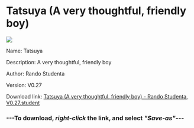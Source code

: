 # Tatsuya (A very thoughtful, friendly boy)

<img src = "https://raw.githubusercontent.com/Arbiter1223/Koukou-Gurashi-Custom-Students/master/Students/Files/Tatsuya%20(A%20very%20thoughtful%2C%20friendly%20boy).png">

Name: Tatsuya

Description: A very thoughtful, friendly boy

Author: Rando Studenta

Version: V0.27

Download link: <a href="https://raw.githubusercontent.com/Arbiter1223/Koukou-Gurashi-Custom-Students/master/Students/Files/Tatsuya%20(A%20very%20thoughtful%2C%20friendly%20boy)%20-%20Rando%20Studenta%2C%20V0.27.student">Tatsuya (A very thoughtful, friendly boy) - Rando Studenta, V0.27.student</a>

### ---**To download, _right-click_ the link, and select _"Save-as"_**---

